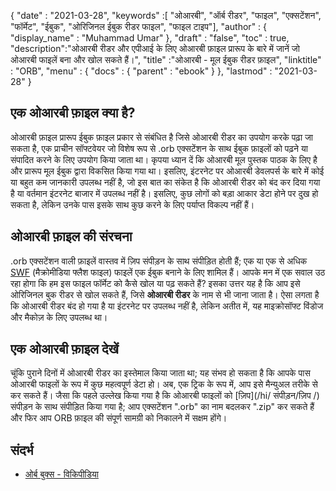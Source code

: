 {
  "date" : "2021-03-28",
  "keywords" :[ "ओआरबी", "ऑर्ब रीडर", "फाइल", "एक्सटेंशन", "फॉर्मेट", "ईबुक", "ओरिजिनल ईबुक रीडर फाइल", "फाइल टाइप"],
  "author" : {
    "display_name" : "Muhammad Umar"
},
  "draft" : "false",
  "toc" : true,
  "description":"ओआरबी रीडर और एपीआई के लिए ओआरबी फ़ाइल प्रारूप के बारे में जानें जो ओआरबी फाइलें बना और खोल सकते हैं।",
  "title" :"ओआरबी - मूल ईबुक रीडर फ़ाइल",
  "linktitle" : "ORB",
  "menu" : {
    "docs" : {
      "parent" : "ebook"
}
},
  "lastmod" : "2021-03-28"
}

## एक ओआरबी फ़ाइल क्या है? ##

ओआरबी फ़ाइल प्रारूप ईबुक फ़ाइल प्रकार से संबंधित है जिसे ओआरबी रीडर का उपयोग करके पढ़ा जा सकता है, एक प्राचीन सॉफ्टवेयर जो विशेष रूप से .orb एक्सटेंशन के साथ ईबुक फ़ाइलों को पढ़ने या संपादित करने के लिए उपयोग किया जाता था। कृपया ध्यान दें कि ओआरबी मूल पुस्तक पाठक के लिए है और प्रारूप मूल ईबुक द्वारा विकसित किया गया था। इसलिए, इंटरनेट पर ओआरबी डेवलपर्स के बारे में कोई या बहुत कम जानकारी उपलब्ध नहीं है, जो इस बात का संकेत है कि ओआरबी रीडर को बंद कर दिया गया है या वर्तमान इंटरनेट बाजार में उपलब्ध नहीं है। इसलिए, कुछ लोगों को बड़ा आकार डेटा होने पर दुख हो सकता है, लेकिन उनके पास इसके साथ कुछ करने के लिए पर्याप्त विकल्प नहीं हैं।

## ओआरबी फ़ाइल की संरचना ##

.orb एक्सटेंशन वाली फ़ाइलें वास्तव में ज़िप संपीड़न के साथ संपीड़ित होती हैं; एक या एक से अधिक [SWF](/hi/video/swf/) (मैक्रोमीडिया फ्लैश फाइल) फाइलें एक ईबुक बनाने के लिए शामिल हैं। आपके मन में एक सवाल उठ रहा होगा कि हम इस फाइल फॉर्मेट को कैसे खोल या पढ़ सकते हैं? इसका उत्तर यह है कि आप इसे ओरिजिनल बुक रीडर से खोल सकते हैं, जिसे **ओआरबी रीडर** के नाम से भी जाना जाता है। ऐसा लगता है कि ओआरबी रीडर बंद हो गया है या इंटरनेट पर उपलब्ध नहीं है, लेकिन अतीत में, यह माइक्रोसॉफ्ट विंडोज और मैकोज़ के लिए उपलब्ध था।

## एक ओआरबी फ़ाइल देखें ##

चूंकि पुराने दिनों में ओआरबी रीडर का इस्तेमाल किया जाता था; यह संभव हो सकता है कि आपके पास ओआरबी फाइलों के रूप में कुछ महत्वपूर्ण डेटा हो। अब, एक ट्रिक के रूप में, आप इसे मैन्युअल तरीके से कर सकते हैं। जैसा कि पहले उल्लेख किया गया है कि ओआरबी फाइलों को [ज़िप](/hi/ संपीड़न/ज़िप /) संपीड़न के साथ संपीड़ित किया गया है; आप एक्सटेंशन ".orb" का नाम बदलकर ".zip" कर सकते हैं और फिर आप ORB फ़ाइल की संपूर्ण सामग्री को निकालने में सक्षम होंगे।


## संदर्भ

* [ओर्ब बुक्स - विकिपीडिया](https://en.wikipedia.org/wiki/Orb_Books)


